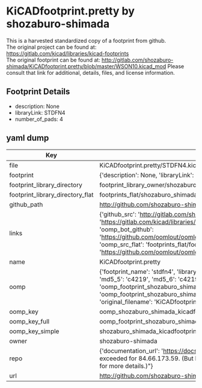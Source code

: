 # KiCADfootprint.pretty by shozaburo-shimada  
This is a harvested standardized copy of a footprint from github.  
The original project can be found at:  
https://gitlab.com/kicad/libraries/kicad-footprints  
The original footprint can be found at:
http://gitlab.com/shozaburo-shimada/KiCADfootprint.pretty/blob/master/WSON10.kicad_mod
Please consult that link for additional, details, files, and license information.  
## Footprint Details
* description: None  
* libraryLink: STDFN4  
* number_of_pads: 4  
## yaml dump  
| Key | Value |  
| --- | --- |  
| file | KiCADfootprint.pretty/STDFN4.kicad_mod |  
| footprint | {'description': None, 'libraryLink': 'STDFN4', 'number_of_pads': 4} |  
| footprint_library_directory | footprint_library_owner/shozaburo-shimada_KiCADfootprint.pretty |  
| footprint_library_directory_flat | footprints_flat/shozaburo_shimada_kicadfootprint_stdfn4/working |  
| github_path | http://github.com/shozaburo-shimada/KiCADfootprint.pretty/blob/master/STDFN4.kicad_mod |  
| links | {'github_src': 'http://gitlab.com/shozaburo-shimada/KiCADfootprint.pretty/blob/master/WSON10.kicad_mod', 'github_src_repo': 'https://gitlab.com/kicad/libraries/kicad-footprints', 'oomp_bot': 'footprints/shozaburo_shimada_kicadfootprint_stdfn4/working', 'oomp_bot_github': 'https://github.com/oomlout/oomlout_oomp_footprint_bot/tree/main/footprints/shozaburo_shimada_kicadfootprint_stdfn4/working', 'oomp_src_flat': 'footprints_flat/footprints_flat/shozaburo_shimada_kicadfootprint_stdfn4/working', 'oomp_src_flat_github': 'https://github.com/oomlout/oomlout_oomp_footprint_src/tree/main/footprints_flat/shozaburo_shimada_kicadfootprint_stdfn4/working'} |  
| name | KiCADfootprint.pretty |  
| oomp | {'footprint_name': 'stdfn4', 'library_name': 'kicadfootprint', 'md5': 'c421936842b01e6a959f7e92fbbe87ef', 'md5_10': 'c421936842', 'md5_5': 'c4219', 'md5_6': 'c42193', 'oomp_key': 'oomp_shozaburo_shimada_kicadfootprint_stdfn4', 'oomp_key_extra': 'oomp_footprint_shozaburo_shimada_kicadfootprint_stdfn4', 'oomp_key_full': 'oomp_footprint_shozaburo_shimada_kicadfootprint_stdfn4_c42193', 'oomp_key_simple': 'shozaburo_shimada_kicadfootprint_stdfn4', 'original_filename': 'KiCADfootprint.pretty/STDFN4.kicad_mod', 'owner_name': 'shozaburo_shimada'} |  
| oomp_key | oomp_shozaburo_shimada_kicadfootprint_stdfn4 |  
| oomp_key_full | oomp_footprint_shozaburo_shimada_kicadfootprint_stdfn4 |  
| oomp_key_simple | shozaburo_shimada_kicadfootprint_stdfn4 |  
| owner | shozaburo-shimada |  
| repo | {'documentation_url': 'https://docs.github.com/rest/overview/resources-in-the-rest-api#rate-limiting', 'message': "API rate limit exceeded for 84.66.173.59. (But here's the good news: Authenticated requests get a higher rate limit. Check out the documentation for more details.)"} |  
| url | http://github.com/shozaburo-shimada/KiCADfootprint.pretty |  

